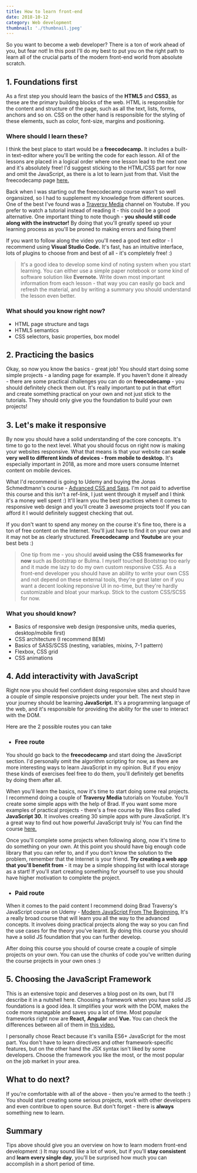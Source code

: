 ```yaml
---
title: How to learn front-end
date: 2018-10-12
category: Web development
thumbnail: './thumbnail.jpeg'
---
```


So you want to become a web developer? There is a ton of work ahead of you, but fear not! In this post I'll do my best to put you on the right path to learn all of the crucial parts of the modern front-end world from absolute scratch.

## 1. Foundations first

As a first step you should learn the basics of the **HTML5** and **CSS3**, as these are the primary building blocks of the web. HTML is responsible for the content and structure of the page, such as all the text, lists, forms, anchors and so on. CSS on the other hand is responsible for the styling of these elements, such as color, font-size, margins and positioning.

### Where should I learn these?

I think the best place to start would be a **freecodecamp.** It includes a built-in text-editor where you'll be writing the code for each lesson. All of the lessons are placed in a logical order where one lesson lead to the next one and it's absolutely free! I'd suggest sticking to the HTML/CSS part for now and omit the JavaScript, as there is a lot to learn just from that. Visit the freecodecamp page [here.](https://www.freecodecamp.org/)

Back when I was starting out the freecodecamp course wasn't so well organsized, so I had to supplement my knowledge from different sources. One of the best I've found was a [Traversy Media](https://www.youtube.com/watch?v=UB1O30fR-EE&list=PLillGF-RfqbZTASqIqdvm1R5mLrQq79CU) channel on Youtube. If you prefer to watch a tutorial instead of reading it - this could be a good alternative. One important thing to note though - **you should still code along with the instructor!** By doing that you'll greatly speed up your learning process as you'll be proned to making errors and fixing them!

If you want to follow along the video you'll need a good text editor - I recommend using **Visual Studio Code.** It's fast, has an intuitive interface, lots of plugins to choose from and best of all - it's completely free! :)

> It's a good idea to develop some kind of noting system when you start learning. You can either use a simple paper notebook or some kind of software solution like **Evernote.** Write down most important information from each lesson - that way you can easily go back and refresh the material, and by writing a summary you should understand the lesson even better.

### What should you know right now?
* HTML page structure and tags
* HTML5 semantics
* CSS selectors, basic properties, box model


## 2. Practicing the basics

Okay, so now you know the basics - great job! You should start doing some simple projects - a landing page for example. If you haven't done it already - there are some practical challenges you can do on **freecodecamp** - you should definitely check them out. It's really important to put in that effort and create something practical on your own and not just stick to the tutorials. They should only give you the foundation to build your own projects! 


## 3. Let's make it responsive

By now you should have a solid understanding of the core concepts. It's time to go to the next level. What you should focus on right now is making your websites responsive. What that means is that your website can **scale very well to different kinds of devices - from mobile to desktop.** It's especially important in 2018, as more and more users consume Internet content on mobile devices.

What I'd recommend is going to Udemy and buying the Jonas Schmedtmann's course - [Advanced CSS and Sass](https://www.udemy.com/advanced-css-and-sass/?couponCode=GITHUB4). I'm not paid to advertise this course and this isn't a ref-link, I just went through it myself and I think it's a money well spent :) It'll learn you the best practices when it comes to responsive web design and you'll create 3 awesome projects too! If you can afford it I would definitely suggest checking that out.

If you don't want to spend any money on the course it's fine too, there is a ton of free content on the Internet. You'll just have to find it on your own and it may not be as clearly structured. **Freecodecamp** and **Youtube** are your best bets :)

>One tip from me - you should **avoid using the CSS frameworks for now** such as Bootstrap or Bulma. I myself touched Bootstrap too early and it made me lazy to do my own custom responsive CSS. As a front-end developer you should have an ability to write your own CSS and not depend on these external tools, they're great later on if you want a decent looking reponsive UI in no-time, but they're hardly customizable and bloat your markup. Stick to the custom CSS/SCSS for now.

### What you should know?
* Basics of responsive web design (responsive units, media queries, desktop/mobile first)
* CSS architecture (I recommend BEM)
* Basics of SASS/SCSS (nesting, variables, mixins, 7-1 pattern)
* Flexbox, CSS grid
* CSS animations

## 4. Add interactivity with JavaScript

Right now you should feel confident doing responsive sites and should have a couple of simple responsive projects under your belt. The next step in your journey should be learning **JavaScript.** It's a programming language of the web, and it's responsible for providing the ability for the user to interact with the DOM.

Here are the 2 possible routes you can take

* ### Free route

You should go back to the **freecodecamp** and start doing the JavaScript section. I'd personally omit the algorithm scripting for now, as there are more interesting ways to learn JavaScript in my opinion. But if you enjoy these kinds of exercises feel free to do them, you'll definitely get benefits by doing them after all.

When you'll learn the basics, now it's time to start doing some real projects. I recommend doing a couple of **Traversy Media** tutorials on Youtube. You'll create some simple apps with the help of Brad. If you want some more examples of practical projects - there's a free course by Wes Bos called **JavaScript 30.** It involves creating 30 simple apps with pure JavaScript. It's a great way to find out how powerful JavaScript truly is! You can find the course [here.](https://javascript30.com/)

Once you'll complete some projects when following along, now it's time to do something on your own. At this point you should have big enough code library that you can refer to, and if you don't know the solution to the problem, remember that the Internet is your friend. **Try creating a web app that you'll benefit from** - it may be a simple shopping list with local storage as a start! If you'll start creating something for yourself to use you should have higher motivation to complete the project.

* ### Paid route

When it comes to the paid content I recommend doing Brad Traversy's JavaScript course on Udemy - [Modern JavaScript From The Beginning.](https://www.udemy.com/modern-javascript-from-the-beginning/) It's a really broad course that will learn you all the way to the advanced concepts. It involves doing practical projects along the way so you can find the use cases for the theory you've learnt. By doing this course you should have a solid JS foundation that you can further develop.

After doing this course you should of course create a couple of simple projects on your own. You can use the chunks of code you've written during the course projects in your own ones :)

## 5. Choosing the JavaScript Framework

This is an extensive topic and deserves a blog post on its own, but I'll describe it in a nutshell here. Choosing a framework when you have solid JS foundations is a good idea. It simplifies your work with the DOM, makes the code more managable and saves you a lot of time. Most popular frameworks right now are **React,** **Angular** and **Vue.** You can check the differences between all of them in [this video.](https://www.youtube.com/watch?v=SWZ_4YBFBhs)

I personally chose React because it's vanilla ES6+ JavaScript for the most part. You don't have to learn directives and other framework-specific features, but on the other hand the JSX syntax isn't liked by some developers. Choose the framework you like the most, or the most popular on the job market in your area.

## What to do next?

If you're comfortable with all of the above - then you're armed to the teeth :) You should start creating some serious projects, work with other developers and even contribue to open source. But don't forget - there is **always** something new to learn.

## Summary

Tips above should give you an overview on how to learn modern front-end development :) It may sound like a lot of work, but if you'll **stay consistent** and **learn every single day**, you'll be surprised how much you can accomplish in a short period of time.